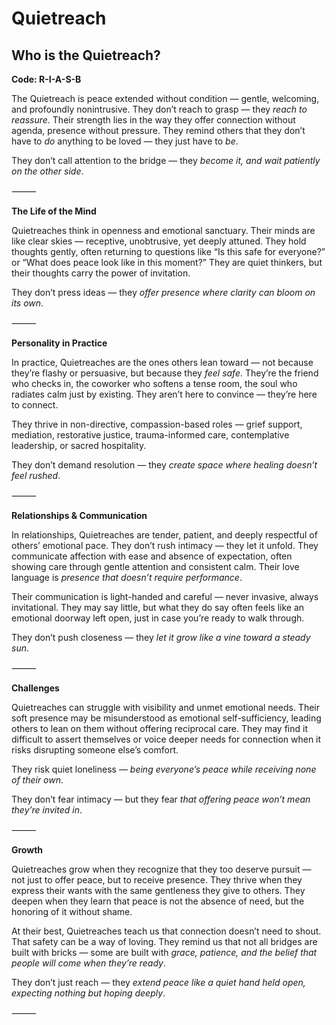 # Quietreach
## Who is the Quietreach?
**Code: R-I-A-S-B**

The Quietreach is peace extended without condition — gentle, welcoming, and profoundly nonintrusive. They don’t reach to grasp — they *reach to reassure*. Their strength lies in the way they offer connection without agenda, presence without pressure. They remind others that they don’t have to *do* anything to be loved — they just have to *be*.

They don’t call attention to the bridge — they *become it, and wait patiently on the other side*.

⸻

**The Life of the Mind**

Quietreaches think in openness and emotional sanctuary. Their minds are like clear skies — receptive, unobtrusive, yet deeply attuned. They hold thoughts gently, often returning to questions like “Is this safe for everyone?” or “What does peace look like in this moment?” They are quiet thinkers, but their thoughts carry the power of invitation.

They don’t press ideas — they *offer presence where clarity can bloom on its own*.

⸻

**Personality in Practice**

In practice, Quietreaches are the ones others lean toward — not because they’re flashy or persuasive, but because they *feel safe*. They’re the friend who checks in, the coworker who softens a tense room, the soul who radiates calm just by existing. They aren’t here to convince — they’re here to connect.

They thrive in non-directive, compassion-based roles — grief support, mediation, restorative justice, trauma-informed care, contemplative leadership, or sacred hospitality.

They don’t demand resolution — they *create space where healing doesn’t feel rushed*.

⸻

**Relationships & Communication**

In relationships, Quietreaches are tender, patient, and deeply respectful of others’ emotional pace. They don’t rush intimacy — they let it unfold. They communicate affection with ease and absence of expectation, often showing care through gentle attention and consistent calm. Their love language is *presence that doesn’t require performance*.

Their communication is light-handed and careful — never invasive, always invitational. They may say little, but what they do say often feels like an emotional doorway left open, just in case you’re ready to walk through.

They don’t push closeness — they *let it grow like a vine toward a steady sun*.

⸻

**Challenges**

Quietreaches can struggle with visibility and unmet emotional needs. Their soft presence may be misunderstood as emotional self-sufficiency, leading others to lean on them without offering reciprocal care. They may find it difficult to assert themselves or voice deeper needs for connection when it risks disrupting someone else’s comfort.

They risk quiet loneliness — *being everyone’s peace while receiving none of their own*.

They don’t fear intimacy — but they fear *that offering peace won’t mean they’re invited in*.

⸻

**Growth**

Quietreaches grow when they recognize that they too deserve pursuit — not just to offer peace, but to receive presence. They thrive when they express their wants with the same gentleness they give to others. They deepen when they learn that peace is not the absence of need, but the honoring of it without shame.

At their best, Quietreaches teach us that connection doesn’t need to shout. That safety can be a way of loving. They remind us that not all bridges are built with bricks — some are built with *grace, patience, and the belief that people will come when they’re ready*.

They don’t just reach — they *extend peace like a quiet hand held open, expecting nothing but hoping deeply*.

⸻
